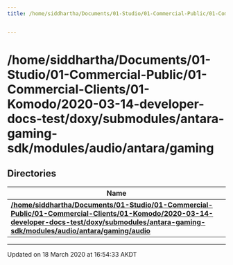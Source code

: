 ```yaml
---
title: /home/siddhartha/Documents/01-Studio/01-Commercial-Public/01-Commercial-Clients/01-Komodo/2020-03-14-developer-docs-test/doxy/submodules/antara-gaming-sdk/modules/audio/antara/gaming


---
```


# /home/siddhartha/Documents/01-Studio/01-Commercial-Public/01-Commercial-Clients/01-Komodo/2020-03-14-developer-docs-test/doxy/submodules/antara-gaming-sdk/modules/audio/antara/gaming





## Directories

| Name           |
| -------------- |
| **[/home/siddhartha/Documents/01-Studio/01-Commercial-Public/01-Commercial-Clients/01-Komodo/2020-03-14-developer-docs-test/doxy/submodules/antara-gaming-sdk/modules/audio/antara/gaming/audio](Files/dir_7039606e76924eb65583ebaa69ee8dd0.md#dir-/home/siddhartha/documents/01-studio/01-commercial-public/01-commercial-clients/01-komodo/2020-03-14-developer-docs-test/doxy/submodules/antara-gaming-sdk/modules/audio/antara/gaming/audio)**  |


















-------------------------------

Updated on 18 March 2020 at 16:54:33 AKDT
